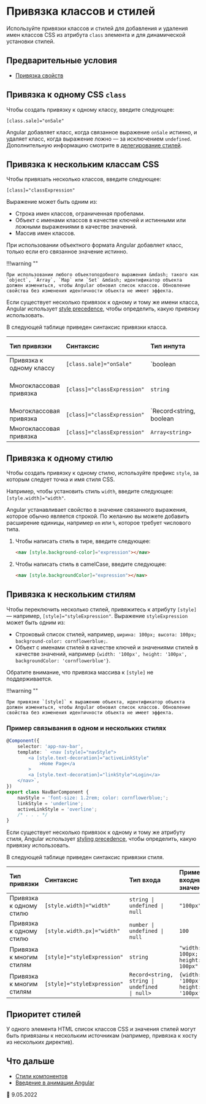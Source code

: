 # Привязка классов и стилей

Используйте привязки классов и стилей для добавления и удаления имен классов CSS из атрибута `class` элемента и для динамической установки стилей.

## Предварительные условия

-   [Привязка свойств](property-binding.md)

## Привязка к одному CSS `class`

Чтобы создать привязку к одному классу, введите следующее:

`[class.sale]="onSale"`

Angular добавляет класс, когда связанное выражение `onSale` истинно, и удаляет класс, когда выражение ложно &mdash; за исключением `undefined`. Дополнительную информацию смотрите в [делегирование стилей](style-precedence.md#styling-delegation).

## Привязка к нескольким классам CSS

Чтобы привязать несколько классов, введите следующее:

`[class]="classExpression"`

Выражение может быть одним из:

-   Строка имен классов, ограниченная пробелами.
-   Объект с именами классов в качестве ключей и истинными или ложными выражениями в качестве значений.
-   Массив имен классов.

При использовании объектного формата Angular добавляет класс, только если его связанное значение истинно.

!!!warning ""

    При использовании любого объектоподобного выражения &mdash; такого как `object`, `Array`, `Map` или `Set` &mdash; идентификатор объекта должен измениться, чтобы Angular обновил список классов. Обновление свойства без изменения идентичности объекта не имеет эффекта.

Если существует несколько привязок к одному и тому же имени класса, Angular использует [style precedence](style-precedence.md), чтобы определить, какую привязку использовать.

В следующей таблице приведен синтаксис привязки класса.

| Тип привязки             | Синтаксис                   | Тип инпута              | Пример значений                      |
| :----------------------- | :-------------------------- | :---------------------- | :----------------------------------- |
| Привязка к одному классу | `[class.sale]="onSale"`     | `boolean                | undefined                            | null` | `true`, `false` |
| Многоклассовая привязка  | `[class]="classExpression"` | `string`                | `"my-class-1 my-class-2 my-class-3"` |
| Многоклассовая привязка  | `[class]="classExpression"` | `Record<string, boolean | undefined                            | null>` | `{foo: true, bar: false}` |
| Многоклассовая привязка  | `[class]="classExpression"` | `Array<string>`         | `['foo', 'bar']`                     |

## Привязка к одному стилю

Чтобы создать привязку к одному стилю, используйте префикс `style`, за которым следует точка и имя стиля CSS.

Например, чтобы установить стиль `width`, введите следующее: `[style.width]="width"`.

Angular устанавливает свойство в значение связанного выражения, которое обычно является строкой. По желанию вы можете добавить расширение единицы, например `em` или `%`, которое требует числового типа.

1.  Чтобы написать стиль в тире, введите следующее:

    ```html
    <nav [style.background-color]="expression"></nav>
    ```

2.  Чтобы написать стиль в camelCase, введите следующее:

    ```html
    <nav [style.backgroundColor]="expression"></nav>
    ```

## Привязка к нескольким стилям

Чтобы переключить несколько стилей, привяжитесь к атрибуту `[style]`&mdash; например, `[style]="styleExpression"`. Выражение `styleExpression` может быть одним из:

-   Строковый список стилей, например, `ширина: 100px; высота: 100px; background-color: cornflowerblue;`.
-   Объект с именами стилей в качестве ключей и значениями стилей в качестве значений, например `{width: '100px', height: '100px', backgroundColor: 'cornflowerblue'}`.

Обратите внимание, что привязка массива к `[style]` не поддерживается.

!!!warning ""

    При привязке `[style]` к выражению объекта, идентификатор объекта должен измениться, чтобы Angular обновил список классов. Обновление свойства без изменения идентичности объекта не имеет эффекта.

### Пример связывания в одном и нескольких стилях

```ts
@Component({
    selector: 'app-nav-bar',
    template: ` <nav [style]="navStyle">
        <a [style.text-decoration]="activeLinkStyle"
            >Home Page</a
        >
        <a [style.text-decoration]="linkStyle">Login</a>
    </nav>`,
})
export class NavBarComponent {
    navStyle = 'font-size: 1.2rem; color: cornflowerblue;';
    linkStyle = 'underline';
    activeLinkStyle = 'overline';
    /* . . . */
}
```

Если существует несколько привязок к одному и тому же атрибуту стиля, Angular использует [styling precedence](style-precedence.md), чтобы определить, какую привязку использовать.

В следующей таблице приведен синтаксис привязки стиля.

| Тип привязки             | Синтаксис                   | Тип входа                                                                  | Пример входных значений             |
| :----------------------- | :-------------------------- | :------------------------------------------------------------------------- | :---------------------------------- |
| Привязка к одному стилю  | `[style.width]="width"`     | <code>string &verbar; undefined &verbar; null</code>                       | `"100px"`                           |
| Привязка к одному стилю  | `[style.width.px]="width"`  | <code>number &verbar; undefined &verbar; null</code>                       | `100`                               |
| Привязка к многим стилям | `[style]="styleExpression"` | `string`                                                                   | `"width: 100px; height: 100px"`     |
| Привязка к многим стилям | `[style]="styleExpression"` | <code>Record&lt;string, string &verbar; undefined &verbar; null&gt;</code> | `{width: '100px', height: '100px'}` |

## Приоритет стилей

У одного элемента HTML список классов CSS и значения стилей могут быть привязаны к нескольким источникам (например, привязка к хосту из нескольких директив).

## Что дальше

-   [Стили компонентов](component-styles.md)
-   [Введение в анимации Angular](animations.md)

:date: 9.05.2022
